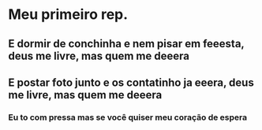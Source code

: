 # Meu primeiro rep.

## E dormir de conchinha e nem pisar em feeesta, deus me livre, mas quem me deeera
## E postar foto junto e os contatinho ja eeera, deus me livre, mas quem me deeera

### Eu to com pressa mas se você quiser meu coração de espera